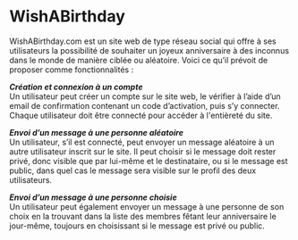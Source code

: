 # WishABirthday

WishABirthday.com est un site web de type réseau social qui offre à ses utilisateurs la possibilité de souhaiter un joyeux anniversaire à des inconnus dans le monde de manière ciblée ou aléatoire. Voici ce qu’il prévoit de proposer comme fonctionnalités :

***Création et connexion à un compte***<br>
Un utilisateur peut créer un compte sur le site web, le vérifier à l’aide d’un email de confirmation contenant un code d’activation, puis s’y connecter. Chaque utilisateur doit être connecté pour accéder à l'entièreté du site.


***Envoi d’un message à une personne aléatoire***<br>
Un utilisateur, s’il est connecté, peut envoyer un message aléatoire à un autre utilisateur inscrit sur le site. Il peut choisir si le message doit rester privé, donc visible que par lui-même et le destinataire, ou si le message est public, dans quel cas le message sera visible sur le profil des deux utilisateurs.

***Envoi d’un message à une personne choisie***<br>
Un utilisateur peut également envoyer un message à une personne de son choix en la trouvant dans la liste des membres fêtant leur anniversaire le jour-même, toujours en choisissant si le message est privé ou public.
